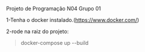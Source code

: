 Projeto de Programação N04 Grupo 01

1-Tenha o docker instalado.(https://www.docker.com/)

2-rode na raiz do projeto:

>docker-compose up --build
